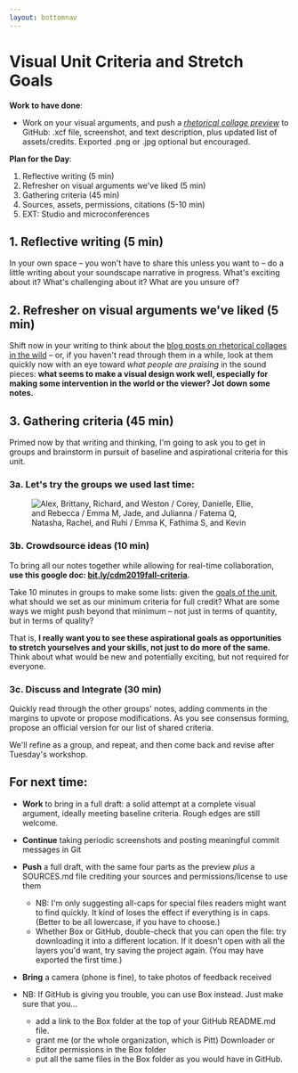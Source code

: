 ```yaml
---
layout: bottomnav
---
```


# Visual Unit Criteria and Stretch Goals

**Work to have done**:

* Work on your visual arguments, and push a _[rhetorical collage preview](https://github.com/benmiller314/visual-argument-2019fall#deadlines-and-products)_ to GitHub: .xcf file, screenshot, and text description, plus updated list of assets/credits. Exported .png or .jpg optional but encouraged.

**Plan for the Day**:
1. Reflective writing (5 min)
2. Refresher on visual arguments we've liked (5 min)
3. Gathering criteria (45 min)
4. Sources, assets, permissions, citations (5-10 min)
5. EXT: Studio and microconferences

<!-- Start with review of GH Desktop for pushing large folders -->
## 1. Reflective writing (5 min) <!-- we get here at 2:38 -->
<div class="alert alert-success">
In your own space – you won't have to share this unless you want to – do a little writing about your soundscape narrative in progress. What's exciting about it? What's challenging about it? What are you unsure of?
</div>

## 2. Refresher on visual arguments we've liked (5 min)
Shift now in your writing to think about the [blog posts on rhetorical collages  in the wild]({{site.github.repository_url}}/issues/7) – or, if you haven't read through them in a while, look at them quickly now with an eye toward _what people are praising_ in the sound pieces:  **what seems to make a visual design work well, especially for making some intervention in the world or the viewer? Jot down some notes.**

## 3. Gathering criteria (45 min)
Primed now by that writing and thinking, I'm going to ask you to get in groups and brainstorm in pursuit of baseline and aspirational criteria for this unit.

### 3a. Let's try the groups we used last time:
<figure>
<img src="/{{site.course.base_path}}assets/img/2019fall-seating-groups.png" alt="Alex, Brittany, Richard, and Weston / Corey, Danielle, Ellie, and Rebecca / Emma M, Jade, and Julianna / Fatema Q, Natasha, Rachel, and Ruhi / Emma K, Fathima S, and Kevin">
</figure>

### 3b. Crowdsource ideas (10 min) <!-- start at ~2:53 -->
To bring all our notes together while allowing for real-time collaboration, **use this google doc: [bit.ly/cdm2019fall-criteria](http://bit.ly/cdm2019fall-criteria).**

<div class="alert alert-success">
Take 10 minutes in groups to make some lists: given the <a href="https://github.com/benmiller314/visual-argument-2019fall#project-2-visual-argument--rhetorical-collage">goals of the unit</a>, what should we set as our minimum criteria for full credit? What are some ways we might push beyond that minimum – not just in terms of quantity, but in terms of quality?

That is, <strong>I really want you to see these aspirational goals as opportunities to stretch yourselves and your skills, not just to do more of the same.</strong> Think about what would be new and potentially exciting, but not required for everyone.
</div>

### 3c. Discuss and Integrate (30 min)
Quickly read through the other groups' notes, adding comments in the margins to upvote or propose modifications. As you see consensus forming, propose an official version for our list of shared criteria.

We'll refine as a group, and repeat, and then come back and revise after Tuesday's workshop.



## For next time:
* **Work** to bring in a full draft: a solid attempt at a complete visual argument, ideally meeting baseline criteria. Rough edges are still welcome.
* **Continue** taking periodic screenshots and posting meaningful commit messages in Git
* **Push** a full draft, with the same four parts as the preview *plus* a SOURCES.md file crediting your sources and permissions/license to use them
  - NB: I'm only suggesting all-caps for special files readers might want to find quickly. It kind of loses the effect if everything is in caps. (Better to be all lowercase, if you have to choose.)
  - Whether Box or GitHub, double-check that you can open the file: try downloading it into a different location. If it doesn't open with all the layers you'd want, try saving the project again. (You may have exported the first time.)
* **Bring** a camera (phone is fine), to take photos of feedback received

* NB: If GitHub is giving you trouble, you can use Box instead. Just make sure that you...
  - add a link to the Box folder at the top of your GitHub README.md file.
  - grant me (or the whole organization, which is Pitt) Downloader or Editor permissions in the Box folder
  - put all the same files in the Box folder as you would have in GitHub.


<!--
<div class="alert alert-danger"><strong>If you couldn't get git-lfs working</strong>, and even a zip file is too big for GitHub, <a href="http://pitt.box.com">you can use Box</a> to share your Audacity file and its associated data folder. But please still do use git to keep track of your revision choices when possible, perhaps by committing screenshots. And may I suggest adding a link to your Box folder in your GitHub repository's README.md?
</div>
-->
